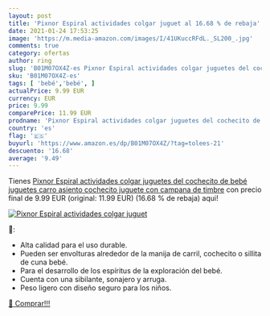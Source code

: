 ```yaml
---
layout: post
title: 'Pixnor Espiral actividades colgar juguet al 16.68 % de rebaja'
date: 2021-01-24 17:53:25
image: 'https://m.media-amazon.com/images/I/41UKuccRFdL._SL200_.jpg'
comments: true
category: ofertas
author: ring
slug: 'B01M07OX4Z-es Pixnor Espiral actividades colgar juguetes del cochecito...'
sku: 'B01M07OX4Z-es'
tags: [ 'bebé','bebé', ]
actualPrice: 9.99 EUR
currency: EUR
price: 9.99
comparePrice: 11.99 EUR
prodname: 'Pixnor Espiral actividades colgar juguetes del cochecito de bebé juguetes carro asiento cochecito juguete con campana de timbre'
country: 'es'
flag: '🇪🇸'
buyurl: 'https://www.amazon.es/dp/B01M07OX4Z/?tag=tolees-21'
descuento: '16.68'
average: '9.49'
---
```


Tienes [Pixnor Espiral actividades colgar juguetes del cochecito de bebé juguetes carro asiento cochecito juguete con campana de timbre](https://www.amazon.es/dp/B01M07OX4Z/?tag=tolees-21) con precio final de  9.99 EUR (original: 11.99 EUR) (16.68 %  de rebaja) aqui!

[![Pixnor Espiral actividades colgar juguet](https://m.media-amazon.com/images/I/41UKuccRFdL._SL200_.jpg)](https://www.amazon.es/dp/B01M07OX4Z/?tag=tolees-21)

🔎:

- Alta calidad para el uso durable.
- Pueden ser envolturas alrededor de la manija de carril, cochecito o sillita de cuna bebé.
- Para el desarrollo de los espíritus de la exploración del bebé.
- Cuenta con una sibilante, sonajero y arruga.
- Peso ligero con diseño seguro para los niños.

[🛒 Comprar!!!](https://www.amazon.es/dp/B01M07OX4Z/?tag=tolees-21)
